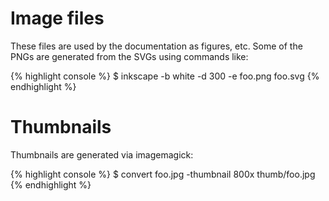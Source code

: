 # Image files

These files are used by the documentation as figures, etc. Some of the PNGs are
generated from the SVGs using commands like:

{% highlight console %}
$ inkscape -b white -d 300 -e foo.png foo.svg
{% endhighlight %}

# Thumbnails

Thumbnails are generated via imagemagick:

{% highlight console %}
$ convert foo.jpg -thumbnail 800x thumb/foo.jpg
{% endhighlight %}
